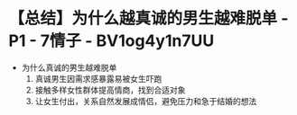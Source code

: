 # 【总结】为什么越真诚的男生越难脱单 - P1 - 7情子 - BV1og4y1n7UU

-   为什么真诚的男生越难脱单
    1.  真诚男生因需求感暴露易被女生吓跑
    2.  接触多样女性群体提高情商，找到合适对象
    3.  让女生付出，关系自然发展成情侣，避免压力和急于结婚的想法
